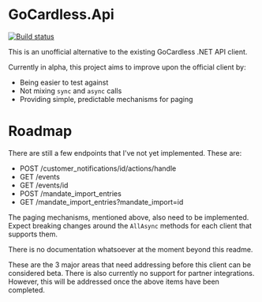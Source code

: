 # GoCardless.Api

[![Build status](https://ci.appveyor.com/api/projects/status/aowcdofcx48csujf/branch/master?svg=true)](https://ci.appveyor.com/project/john-hartley/gocardless-api)

This is an unofficial alternative to the existing GoCardless .NET API client.

Currently in alpha, this project aims to improve upon the official client by:

- Being easier to test against
- Not mixing `sync` and `async` calls
- Providing simple, predictable mechanisms for paging

# Roadmap

There are still a few endpoints that I've not yet implemented. These are:

- POST /customer_notifications/id/actions/handle 
- GET /events
- GET /events/id
- POST /mandate_import_entries
- GET /mandate_import_entries?mandate_import=id

The paging mechanisms, mentioned above, also need to be implemented. Expect breaking changes around the `AllAsync` methods for each client that supports them.

There is no documentation whatsoever at the moment beyond this readme. 

These are the 3 major areas that need addressing before this client can be considered beta. There is also currently no support for partner integrations. However, this will be addressed once the above items have been completed.
